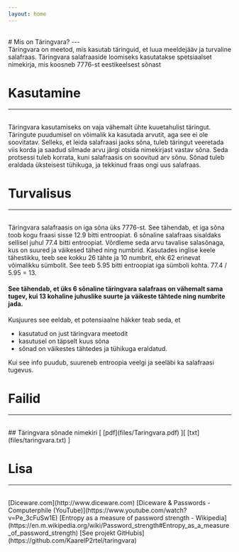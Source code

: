 ```yaml
---
layout: home
---
```

<br/>
# Mis on Täringvara?  
---  
<br/>
Täringvara on meetod, mis kasutab täringuid, et luua meeldejääv ja turvaline salafraas. Täringvara salafraaside loomiseks kasutatakse spetsiaalset nimekirja, mis koosneb 7776-st eestikeelsest sõnast

# Kasutamine  
---  
<br/>
Täringvara kasutamiseks on vaja vähemalt ühte kuuetahulist täringut. Täringute puudumisel on võimalik ka kasutada arvutit, aga see ei ole soovitatav. Selleks, et leida salafraasi jaoks sõna, tuleb täringut veeretada viis korda ja saadud silmade arvu järgi otsida nimekirjast vastav sõna. Seda protsessi tuleb korrata, kuni salafraasis on soovitud arv sõnu. Sõnad tuleb eraldada üksteisest tühikuga, ja tekkinud fraas ongi uus salafraas.

# Turvalisus
---
<br/>
Täringvara salafraasis on iga sõna üks 7776-st. See tähendab, et iga sõna toob kogu fraasi sisse 12.9 bitti entroopiat. 6 sõnaline salafraas sisaldaks sellisel juhul 77.4 bitti entroopiat. Võrdleme seda arvu tavalise salasõnaga, kus on suured ja väikesed tähed ning numbrid. Kasutades inglise keele tähestikku, teeb see kokku 26 tähte ja 10 numbrit, ehk 62 erinevat võimalikku sümbolit. See teeb 5.95 bitti entroopiat iga sümboli kohta. 77.4 / 5.95 = 13.  

#### See tähendab, et üks 6 sõnaline täringvara salafraas on vähemalt sama tugev, kui 13 kohaline juhuslike suurte ja väikeste tähtede ning numbrite jada. 
Kusjuures see eeldab, et potensiaalne häkker teab seda, et 
+ kasutatud on just täringvara meetodit
+ kasutusel on täpselt kuus sõna
+ sõnad on väikestes tähtedes ja tühikuga eraldatud.  
  
Kui see info puudub, suureneb entroopia veelgi ja seeläbi ka salafraasi tugevus.

# Failid  
---  
<br/>
## Täringvara sõnade nimekiri [ [pdf](files/Taringvara.pdf) ][ [txt](files/taringvara.txt) ]

# Lisa  
---
<br/>
[Diceware.com](http://www.diceware.com)  
[Diceware & Passwords - Computerphile (YouTube)](https://www.youtube.com/watch?v=Pe_3cFuSw1E)  
[Entropy as a measure of password strength - Wikipedia](https://en.m.wikipedia.org/wiki/Password_strength#Entropy_as_a_measure_of_password_strength)  
[See projekt GitHubis](https://github.com/KaarelP2rtel/taringvara)
